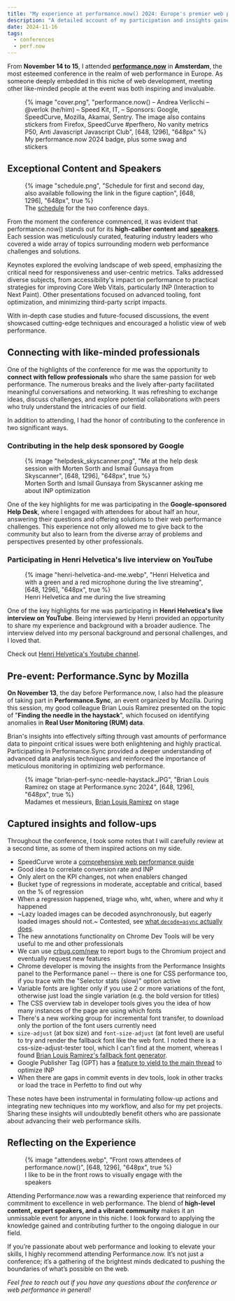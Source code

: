 ```yaml
---
title: "My experience at performance.now() 2024: Europe's premier web performance conference"
description: "A detailed account of my participation and insights gained from attending and contributing to performance.now(), the top web performance conference in Europe."
date: 2024-11-16
tags:
  - conferences
  - perf.now
---
```


From **November 14 to 15**, I attended [**performance.now**](https://www.perfnow.nl/) in **Amsterdam**, the most esteemed conference in the realm of web performance in Europe. As someone deeply embedded in this niche of web development, meeting other like-minded people at the event was both inspiring and invaluable.

<figure>
	{% image "cover.png", "performance.now() – Andrea Verlicchi – @verlok (he/him) – Speed Kit, IT, – Sponsors: Google, SpeedCurve, Mozilla, Akamai, Sentry. The image also contains stickers from Firefox, SpeedCurve #perfhero, No vanity metrics P50, Anti Javascript Javascript Club", [648, 1296], "648px" %}
	<figcaption>My performance.now 2024 badge, plus some swag and stickers</figcaption>
</figure>


## Exceptional Content and Speakers

<figure>
	{% image "schedule.png", "Schedule for first and second day, also available following the link in the figure caption", [648, 1296], "648px", true %}
	<figcaption>The <a href="https://perfnow.nl/schedule">schedule</a> for the two conference days.</figcaption>
</figure>

From the moment the conference commenced, it was evident that performance.now() stands out for its **high-caliber content and [speakers](https://perfnow.nl/speakers)**. Each session was meticulously curated, featuring industry leaders who covered a wide array of topics surrounding modern web performance challenges and solutions. 

Keynotes explored the evolving landscape of web speed, emphasizing the critical need for responsiveness and user-centric metrics. Talks addressed diverse subjects, from accessibility's impact on performance to practical strategies for improving Core Web Vitals, particularly INP (Interaction to Next Paint). Other presentations focused on advanced tooling, font optimization, and minimizing third-party script impacts. 

With in-depth case studies and future-focused discussions, the event showcased cutting-edge techniques and encouraged a holistic view of web performance.

## Connecting with like-minded professionals

One of the highlights of the conference for me was the opportunity to **connect with fellow professionals** who share the same passion for web performance. The numerous breaks and the lively after-party facilitated meaningful conversations and networking. It was refreshing to exchange ideas, discuss challenges, and explore potential collaborations with peers who truly understand the intricacies of our field.

In addition to attending, I had the honor of contributing to the conference in two significant ways. 

### Contributing in the help desk sponsored by Google

<figure>
	{% image "helpdesk_skyscanner.png", "Me at the help desk session with Morten Sorth and Ismail Gunsaya from Skyscanner", [648, 1296], "648px", true %}
	<figcaption>Morten Sorth and Ismail Gunsaya from Skyscanner asking me about INP optimization</figcaption>
</figure>

One of the key highlights for me was participating in the **Google-sponsored Help Desk**, where I engaged with attendees for about half an hour, answering their questions and offering solutions to their web performance challenges. This experience not only allowed me to give back to the community but also to learn from the diverse array of problems and perspectives presented by other professionals.


### Participating in **Henri Helvetica's live interview on YouTube**

<figure>
	{% image "henri-helvetica-and-me.webp", "Henri Helvetica and with a green and a red microphone during the live streaming", [648, 1296], "648px", true %}
	<figcaption>Henri Helvetica and me during the live streaming</figcaption>
</figure>

One of the key highlights for me was participating in **Henri Helvetica's live interview on YouTube**. Being interviewed by Henri provided an opportunity to share my experience and background with a broader audience. The interview delved into my personal background and personal challenges, and I loved that.

Check out [Henri Helvetica's Youtube channel](https://www.youtube.com/channel/UC927gvqy8i0vw0q5-6-WWBA).

## Pre-event: Performance.Sync by Mozilla

**On November 13**, the day before Performance.now, I also had the pleasure of taking part in **Performance.Sync**, an event organized by Mozilla. During this session, my good colleague Brian Louis Ramirez presented on the topic of "**Finding the needle in the haystack**", which focused on identifying anomalies in **Real User Monitoring (RUM) data**. 

Brian's insights into effectively sifting through vast amounts of performance data to pinpoint critical issues were both enlightening and highly practical. Participating in Performance.Sync provided a deeper understanding of advanced data analysis techniques and reinforced the importance of meticulous monitoring in optimizing web performance.

<figure>
	{% image "brian-perf-sync-needle-haystack.JPG", "Brian Louis Ramirez on stage at Performance.sync 2024", [648, 1296], "648px", true %}
	<figcaption>Madames et messieurs, <a href="https://screenspan.net/">Brian Louis Ramirez</a> on stage</figcaption>
</figure>


## Captured insights and follow-ups

Throughout the conference, I took some notes that I will carefully review at a second time, as some of them inspired actions on my side.

- SpeedCurve wrote a [comprehensive web performance guide](https://www.speedcurve.com/web-performance-guide/)
- Good idea to correlate conversion rate and INP
- Only alert on the KPI changes, not when enablers changed
- Bucket type of regressions in moderate, acceptable and critical, based on the % of regression
- When a regression happened, triage who, wht, when, where and why it happened
- ~Lazy loaded images can be decoded asynchronously, but eagerly loaded images should not.~ Contested, see [what `decode=async` actually does](https://www.tunetheweb.com/blog/what-does-the-image-decoding-attribute-actually-do/). 
- The new annotations functionality on Chrome Dev Tools will be very useful to me and other professionals
- We can use [crbug.com/new](https://crbug.com/new) to report bugs to the Chromium project and eventually request new features
- Chrome developer is moving the insights from the Performance Insights panel to the Performance panel -- there is one for CSS performance too, if you trace with the "Selector stats (slow)" option active
- Variable fonts are lighter only if you use 2 or more variations of the font, otherwise just load the single variation (e.g. the bold version for titles)
- The CSS overview tab in developer tools gives you the idea of how many instances of the page are using which fonts
- There's a new working group for incremental font transfer, to download only the portion of the font users currently need
- `size-adjust` (at box size) and `font-size-adjust` (at font level) are useful to try and render the fallback font like the web font. I noted there is a css-size-adjust-tester tool, which I can't find at the moment, whereas I found [Brian Louis Ramirez's fallback font generator](https://screenspan.net/fallback/).
- Google Publisher Tag (GPT) has a [feature to yield to the main thread](https://developers.google.com/publisher-tag/reference#googletag.config.PageSettingsConfig.threadYield) to optimize INP
- When there are gaps in commit events in dev tools, look in other tracks or load the trace in Perfetto to find out why

These notes have been instrumental in formulating follow-up actions and integrating new techniques into my workflow, and also for my pet projects. Sharing these insights will undoubtedly benefit others who are passionate about advancing their web performance skills.


## Reflecting on the Experience

<figure>
	{% image "attendees.webp", "Front rows attendees of performance.now()", [648, 1296], "648px", true %}
	<figcaption>I like to be in the front rows to visually engage with the speakers</figcaption>
</figure>

Attending Performance.now was a rewarding experience that reinforced my commitment to excellence in web performance. The blend of **high-level content, expert speakers, and a vibrant community** makes it an unmissable event for anyone in this niche. I look forward to applying the knowledge gained and contributing further to the ongoing dialogue in our field.

If you’re passionate about web performance and looking to elevate your skills, I highly recommend attending Performance.now. It’s not just a conference; it’s a gathering of the brightest minds dedicated to pushing the boundaries of what’s possible on the web.

*Feel free to reach out if you have any questions about the conference or web performance in general!*